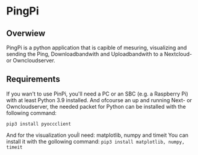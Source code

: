 # PingPi

## Overwiew
PingPi is a python application that is capible of mesuring, visualizing and sending the Ping, Downloadbandwith and Uploadbandwith to a Nextcloud- or Owncloudserver.

## Requirements
If you wan't to use PinPi, you'll need a PC or an SBC (e.g. a Raspberry Pi) with at least Python 3.9 installed.
And ofcourse an up and running Next- or Owncloudserver, the needed packet for Python can be installed with the following command:

`pip3 install pyoccclient`

And for the visualization youĺl need:
matplotlib, numpy and timeit
You can install it with the gollowing command:
`pip3 install matplotlib, numpy, timeit`


